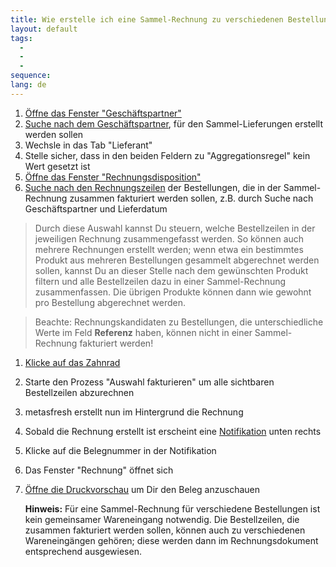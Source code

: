 ```yaml
---
title: Wie erstelle ich eine Sammel-Rechnung zu verschiedenen Bestellungen?
layout: default
tags:
  - 
  - 
  - 
sequence:
lang: de
---
```

1. [Öffne das Fenster "Geschäftspartner"](Wie_finde_und_öffne_ich_ein_Fenster)
1. [Suche nach dem Geschäftspartner](Wie_suche_ich_in_einem_Fenster), für den Sammel-Lieferungen erstellt werden sollen
1. Wechsle in das Tab "Lieferant"
1. Stelle sicher, dass in den beiden Feldern zu "Aggregationsregel" kein Wert gesetzt ist
1. [Öffne das Fenster "Rechnungsdisposition"](Wie_finde_und_öffne_ich_ein_Fenster)
1. [Suche nach den Rechnungszeilen](Wie_suche_ich_in_einem_Fenster) der Bestellungen, die in der Sammel-Rechnung zusammen fakturiert werden sollen, z.B. durch Suche nach Geschäftspartner und Lieferdatum

 >Durch diese Auswahl kannst Du steuern, welche Bestellzeilen in der jeweiligen Rechnung zusammengefasst werden. So können auch mehrere Rechnungen erstellt werden; wenn etwa ein 
 >bestimmtes Produkt aus mehreren Bestellungen gesammelt abgerechnet werden sollen, kannst Du an dieser Stelle nach dem gewünschten Produkt filtern und alle Bestellzeilen dazu in einer
 >Sammel-Rechnung zusammenfassen. Die übrigen Produkte können dann wie gewohnt pro Bestellung abgerechnet werden.
 
 >Beachte: Rechnungskandidaten zu Bestellungen, die unterschiedliche Werte im Feld **Referenz** haben, können nicht in einer Sammel-Rechnung fakturiert werden!

1. [Klicke auf das Zahnrad](Wie_starte_ich_Zahnrad_Prozesse)
1. Starte den Prozess "Auswahl fakturieren" um alle sichtbaren Bestellzeilen abzurechnen
1. metasfresh erstellt nun im Hintergrund die Rechnung
1. Sobald die Rechnung erstellt ist erscheint eine [Notifikation](Wie_sieht_eine_Notifikation_aus) unten rechts
1. Klicke auf die Belegnummer in der Notifikation
1. Das Fenster "Rechnung" öffnet sich
1. [Öffne die Druckvorschau](Wie_oeffne_ich_die_Druckvorschau) um Dir den Beleg anzuschauen 

	
	**Hinweis:** Für eine Sammel-Rechnung für verschiedene Bestellungen ist kein gemeinsamer Wareneingang notwendig. Die Bestellzeilen, die zusammen fakturiert werden sollen, können auch zu verschiedenen Wareneingängen gehören; diese werden dann im Rechnungsdokument entsprechend ausgewiesen.

